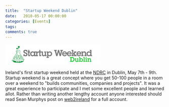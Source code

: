 ```yaml
---
title:  "Startup Weekend Dublin"
date:   2010-05-17 00:00:00
categories: [Events]
tags:
comments: true
---
```


![](/assets/blog/startup-weekend-dublin/sw-dublin.jpg)

Ireland's first startup weekend held at the <a title="NDRC" href="http://ndrc.ie">NDRC</a> in Dublin, May 7th - 9th. Startup weekend is a great concept where you get 50-100 people in a room over a weekend to "builds communities, companies and projects". It was a great experience to participate and I met some excellent people and learned allot. Rather than writing another lengthy account anyone interested should read Sean Murphys post on <a title="First Dublin Startup Weekend a great  success" href="http://www.web2ireland.org/2010/05/12/first-dublin-startup-weekend-a-great-success">web2ireland</a> for a full account.</p>
